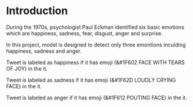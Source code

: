 # Introduction
During the 1970s, psychologist Paul Eckman identified six basic emotions which are happiness, sadness, fear, disgust, anger and surprise.

In this project, model is designed to detect only three emontions inculding happiness, sadness and anger.

Tweet is labeled as happiness if it has emoji (&#1F602 FACE WITH TEARS OF JOY) in the it.

Tweet is labeled as sadness if it has emoji (&#1F62D LOUDLY CRYING FACE) in the it.

Tweet is labeled as anger if it has emoji (&#1F612 POUTING FACE) in the it.

